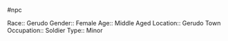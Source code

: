 #npc 

Race:: Gerudo
Gender:: Female
Age:: Middle Aged
Location:: Gerudo Town
Occupation:: Soldier
Type:: Minor
